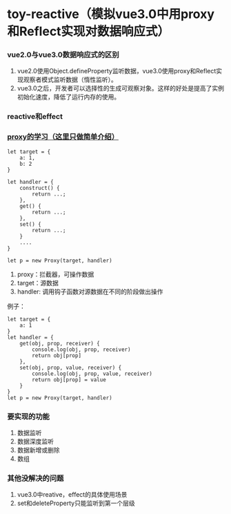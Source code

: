 # toy-reactive（模拟vue3.0中用proxy和Reflect实现对数据响应式）
### vue2.0与vue3.0数据响应式的区别
1. vue2.0使用Object.defineProperty监听数据，vue3.0使用proxy和Reflect实现观察者模式监听数据（惰性监听）。
2. vue3.0之后，开发者可以选择性的生成可观察对象。这样的好处是提高了实例初始化速度，降低了运行内存的使用。
### reactive和effect

### [proxy的学习（这里只做简单介绍）](https://es6.ruanyifeng.com/#docs/proxy)<br>
````
let target = {
    a: 1,
    b: 2
}

let handler = {
    construct() {
        return ...;
    },
    get() {
        return ...;
    },
    set() {
        return ...;
    }
    ....
}

let p = new Proxy(target, handler)
````
1. proxy：拦截器，可操作数据
2. target：源数据
3. handler: 调用钩子函数对源数据在不同的阶段做出操作<br>

例子：<br>
````
let target = {
    a: 1
}
let handler = {
    get(obj, prop, receiver) {
        console.log(obj, prop, receiver)
        return obj[prop]
    }, 
    set(obj, prop, value, receiver) {
        console.log(obj, prop, value, receiver)
        return obj[prop] = value
    }
}
let p = new Proxy(target, handler)
````
### 要实现的功能
1. 数据监听<br>
2. 数据深度监听<br>
3. 数据新增或删除<br>
4. 数组<br>

### 其他没解决的问题
1. vue3.0中reative，effect的具体使用场景
2. set和deleteProperty只能监听到第一个层级
